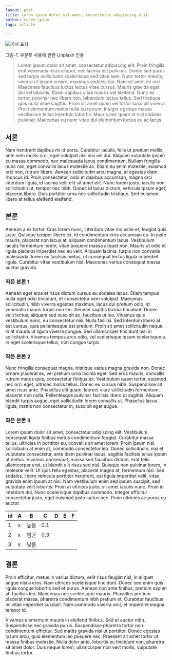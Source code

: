```yaml
---
layout: post
title: Lorem ipsum dolor sit amet, consectetur adipiscing elit.
author: Lorem ipsum
tags: article

---
```


![기사 표지]({{site.baseurl}}/images/231005/01.jpg)


그림-1. 우분투 사용에 관한 Unplash 인용 

> Lorem ipsum dolor sit amet, consectetur adipiscing elit. Proin fringilla erat venenatis risus aliquet, nec lacinia est pulvinar. Donec sed purus sed turpis sollicitudin scelerisque sed vitae sem. Nunc tortor mauris, viverra ut ipsum ornare, maximus sodales dui. Nam sit amet mi orci. Maecenas faucibus luctus lectus vitae cursus. Mauris gravida eget dui vel lobortis. Etiam dapibus vitae mauris vel eleifend. Nunc ex tortor, pulvinar nec libero non, bibendum luctus tellus. Sed tristique quis nulla vitae sagittis. Proin sit amet quam vel tortor suscipit viverra. Proin elementum mattis nulla eu rutrum. Integer egestas massa vestibulum tellus interdum lobortis. Mauris nec quam at nisl sodales pulvinar. Maecenas eu nunc vitae dui elementum luctus eu ac lacus.

## 서론

Nam hendrerit dapibus mi id porta. Curabitur iaculis, felis ut pretium mollis, ante sem mollis orci, eget volutpat nisl nisi vel dui. Aliquam vulputate ipsum eu massa commodo, nec malesuada lacus condimentum. Nullam fringilla nunc nisl, eget convallis lacus molestie ac. Etiam eu enim molestie, euismod orci non, rutrum libero. Aenean sollicitudin arcu magna, at egestas diam rhoncus id. Proin consectetur, odio et dapibus accumsan, magna orci interdum ligula, id lacinia velit elit sit amet elit. Nunc lorem justo, iaculis non sollicitudin ut, tempor nec nibh. Donec id lacus dictum, vehicula ipsum eget, placerat libero. Duis porttitor urna nec sollicitudin tristique. Sed euismod libero at tellus eleifend eleifend.

## 본론
Aenean a ex tortor. Cras lorem nunc, interdum vitae molestie et, feugiat quis justo. Quisque tempor libero ex, id condimentum eros accumsan eu. In justo mauris, placerat non lacus at, aliquam condimentum lacus. Vestibulum iaculis fermentum lorem, vitae posuere massa aliquet non. Mauris ut odio et ligula placerat imperdiet nec eu velit. Aliquam lacinia, turpis non convallis malesuada, lorem ex facilisis metus, ut consequat lectus ligula imperdiet ligula. Curabitur vitae vestibulum nisl. Maecenas varius consequat massa auctor gravida.

### 작은 본론 1
Aenean eget eros et risus dictum cursus eu sodales lacus. Etiam tempus nulla eget odio tincidunt, et consectetur sem volutpat. Maecenas sollicitudin, nibh viverra egestas maximus, lacus dui pretium odio, id venenatis mauris turpis non leo. Aenean sagittis lacinia tincidunt. Donec velit lectus, aliquam sed suscipit ac, faucibus ut leo. Vivamus quis vestibulum nunc, eu consectetur nisi. Nulla facilisi. Sed interdum libero at est cursus, quis pellentesque est pretium. Proin sit amet sollicitudin neque. In at mauris ut ligula viverra congue. Sed ullamcorper tincidunt nisi in sollicitudin. Vivamus tempus arcu odio, vel scelerisque ipsum scelerisque a. In eget scelerisque tellus, non congue turpis.

### 작은 본론 2
Nunc fringilla consequat magna, tristique varius magna gravida non. Donec ornare placerat ex, vel pretium urna lacinia eget. Sed eros mauris, convallis rutrum metus quis, consectetur finibus ex. Vestibulum quam tortor, euismod nec orci eget, ultrices mollis tellus. Donec eu cursus nibh. Suspendisse sit amet risus ante. Phasellus elit quam, laoreet vitae sollicitudin fermentum, placerat non nulla. Pellentesque pulvinar facilisis libero ut sagittis. Aliquam blandit turpis augue, eget sollicitudin lorem convallis ut. Phasellus lacus ligula, mattis non consectetur in, suscipit eget augue.


### 작은 본론 3 

Lorem ipsum dolor sit amet, consectetur adipiscing elit. Vestibulum consequat ligula finibus metus condimentum feugiat. Curabitur massa tellus, ultricies in porttitor eu, convallis sit amet lorem. Proin ipsum nisl, sollicitudin at enim at, commodo consectetur leo. Donec sollicitudin, nisi et vulputate consectetur, ante diam pulvinar lacus, sagittis facilisis tellus ipsum ut metus. Vivamus consequat, massa sed faucibus dictum, erat felis ullamcorper erat, ut blandit elit risus sed nisl. Quisque non pulvinar lorem, in molestie velit. Ut quis felis egestas, placerat magna at, fermentum nisl. Sed sodales, libero vehicula porttitor hendrerit, est ligula imperdiet velit, vitae gravida enim ipsum at nisi. Nam vestibulum enim sed ipsum suscipit, sed vulputate velit lobortis. Proin at ultrices justo, sit amet iaculis nunc. Proin in interdum dui. Nunc scelerisque dapibus commodo. Integer efficitur consectetur justo, eget euismod justo luctus nec. Proin ultricies ac purus eu auctor.


| id | A | B    | C   | D | E | F |
|----|---|------|-----|---|---|---|
| 1  | x | 높음 | 0.1 |   |   |   |
| 2  | x | 평균 | 0.3 |   |   |   |
| 3  | x | 낮음 |     |   |   |   |

## 결론
Proin efficitur, metus in varius dictum, velit risus feugiat nisl, in aliquet augue nisi a eros. Nam ultrices scelerisque tincidunt. Donec sed enim quis ligula congue lobortis sed et purus. Aenean non ante finibus, pretium sapien at, facilisis leo. Maecenas nec scelerisque mauris. Phasellus pretium placerat massa, pharetra condimentum nibh pretium et. Curabitur faucibus mi vitae imperdiet suscipit. Nam commodo viverra orci, et imperdiet magna tempor id.

Vivamus elementum mauris in eleifend finibus. Sed at auctor nibh. Suspendisse nec gravida purus. Suspendisse pharetra tortor non condimentum efficitur. Sed mattis gravida nisi ut porttitor. Donec egestas ipsum arcu, quis elementum leo posuere nec. Praesent sit amet tortor ut massa finibus molestie. Nulla dolor ante, lobortis eu tincidunt non, pharetra sit amet dolor. Duis neque lorem, ullamcorper non velit mollis, vulputate finibus tortor.